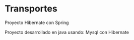# Transportes
Proyecto Hibernate con Spring


Proyecto desarrollado en java usando:
Mysql con 
Hibernate 
